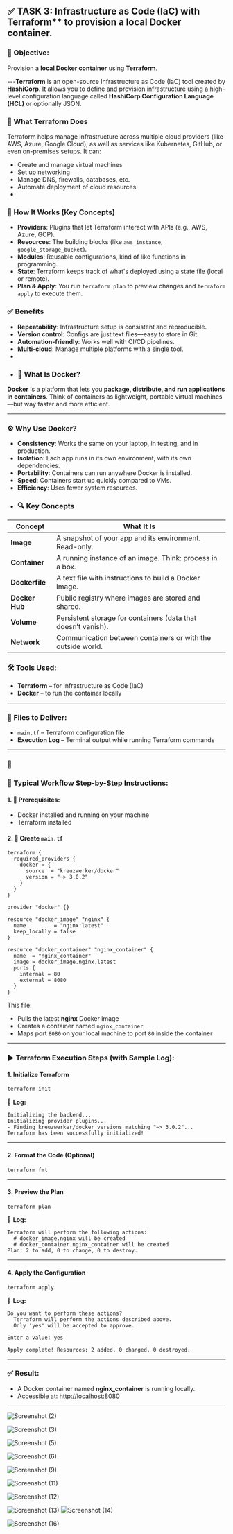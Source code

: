 
## ✅ TASK 3: Infrastructure as Code (IaC) with Terraform** to provision a local Docker container.


### 🎯 Objective:
Provision a **local Docker container** using **Terraform**.

---**Terraform** is an open-source Infrastructure as Code (IaC) tool created by **HashiCorp**. It allows you to define and provision infrastructure using a high-level configuration language called **HashiCorp Configuration Language (HCL)** or optionally JSON.

### 🔧 What Terraform Does
Terraform helps manage infrastructure across multiple cloud providers (like AWS, Azure, Google Cloud), as well as services like Kubernetes, GitHub, or even on-premises setups. It can:
- Create and manage virtual machines
- Set up networking
- Manage DNS, firewalls, databases, etc.
- Automate deployment of cloud resources
- 
### 🧱 How It Works (Key Concepts)
- **Providers**: Plugins that let Terraform interact with APIs (e.g., AWS, Azure, GCP).
- **Resources**: The building blocks (like `aws_instance`, `google_storage_bucket`).
- **Modules**: Reusable configurations, kind of like functions in programming.
- **State**: Terraform keeps track of what's deployed using a state file (local or remote).
- **Plan & Apply**: You run `terraform plan` to preview changes and `terraform apply` to execute them.

### ✅ Benefits
- **Repeatability**: Infrastructure setup is consistent and reproducible.
- **Version control**: Configs are just text files—easy to store in Git.
- **Automation-friendly**: Works well with CI/CD pipelines.
- **Multi-cloud**: Manage multiple platforms with a single tool.
- 
- ### 🐳 What Is Docker?

**Docker** is a platform that lets you **package, distribute, and run applications in containers**. Think of containers as lightweight, portable virtual machines—but way faster and more efficient.

---

### ⚙️ Why Use Docker?

- **Consistency**: Works the same on your laptop, in testing, and in production.
- **Isolation**: Each app runs in its own environment, with its own dependencies.
- **Portability**: Containers can run anywhere Docker is installed.
- **Speed**: Containers start up quickly compared to VMs.
- **Efficiency**: Uses fewer system resources.
- ### 🔍 Key Concepts

| Concept        | What It Is                                                  |
|----------------|-------------------------------------------------------------|
| **Image**      | A snapshot of your app and its environment. Read-only.      |
| **Container**  | A running instance of an image. Think: process in a box.    |
| **Dockerfile** | A text file with instructions to build a Docker image.      |
| **Docker Hub** | Public registry where images are stored and shared.         |
| **Volume**     | Persistent storage for containers (data that doesn’t vanish).|
| **Network**    | Communication between containers or with the outside world. |





### 🛠️ Tools Used:
- **Terraform** – for Infrastructure as Code (IaC)
- **Docker** – to run the container locally

---

### 📁 Files to Deliver:
- `main.tf` – Terraform configuration file
- **Execution Log** – Terminal output while running Terraform commands

---

### 📄 
### 🧱 Typical Workflow Step-by-Step Instructions:

#### 1. 🔧 Prerequisites:
- Docker installed and running on your machine
- Terraform installed

#### 2. 🧱 Create `main.tf`

```hcl
terraform {
  required_providers {
    docker = {
      source  = "kreuzwerker/docker"
      version = "~> 3.0.2"
    }
  }
}

provider "docker" {}

resource "docker_image" "nginx" {
  name         = "nginx:latest"
  keep_locally = false
}

resource "docker_container" "nginx_container" {
  name  = "nginx_container"
  image = docker_image.nginx.latest
  ports {
    internal = 80
    external = 8080
  }
}
```

This file:
- Pulls the latest **nginx** Docker image
- Creates a container named `nginx_container`
- Maps port `8080` on your local machine to port `80` inside the container

---

### ▶️ Terraform Execution Steps (with Sample Log):

#### 1. Initialize Terraform
```bash
terraform init
```

📄 **Log:**
```
Initializing the backend...
Initializing provider plugins...
- Finding kreuzwerker/docker versions matching "~> 3.0.2"...
Terraform has been successfully initialized!
```

---

#### 2. Format the Code (Optional)
```bash
terraform fmt
```

---

#### 3. Preview the Plan
```bash
terraform plan
```

📄 **Log:**
```
Terraform will perform the following actions:
  # docker_image.nginx will be created
  # docker_container.nginx_container will be created
Plan: 2 to add, 0 to change, 0 to destroy.
```

---

#### 4. Apply the Configuration
```bash
terraform apply
```

📄 **Log:**
```
Do you want to perform these actions?
  Terraform will perform the actions described above.
  Only 'yes' will be accepted to approve.

Enter a value: yes

Apply complete! Resources: 2 added, 0 changed, 0 destroyed.
```

---

### ✅ Result:
- A Docker container named **nginx_container** is running locally.
- Accessible at: [http://localhost:8080](http://localhost:8080)

---
![Screenshot (2)](https://github.com/user-attachments/assets/e834aa2c-96e3-4703-8d0c-b2fcba3fb778)


![Screenshot (3)](https://github.com/user-attachments/assets/14c78127-76fc-41da-8535-e457351dc439) 

![Screenshot (5)](https://github.com/user-attachments/assets/785ed1d6-b647-4279-903a-121e4a69a67e)

![Screenshot (6)](https://github.com/user-attachments/assets/e9447ed4-cd8b-4743-9bda-390560f1292e) 

![Screenshot (9)](https://github.com/user-attachments/assets/24d0367a-71a2-4d23-92bf-bf3fd3a8313a) 


![Screenshot (11)](https://github.com/user-attachments/assets/a9f71bb5-7947-4c03-915c-7c5225fbb2d9)

![Screenshot (12)](https://github.com/user-attachments/assets/410aea22-3f56-4c79-aab2-db1f2d559529) 

![Screenshot (13)](https://github.com/user-attachments/assets/84cb7879-a4cc-459d-ab9a-3979efb4b928)
![Screenshot (14)](https://github.com/user-attachments/assets/713d0165-1739-4eb6-b655-dec62ebb2a80)

![Screenshot (16)](https://github.com/user-attachments/assets/c4d0833c-9b38-41e6-83ed-00c435481ef3)


